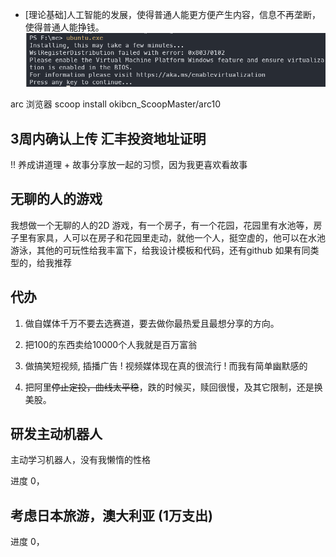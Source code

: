 
- [理论基础]人工智能的发展，使得普通人能更方便产生内容，信息不再垄断，使得普通人能挣钱。
![](images/2025-01-24-14-21-29.png)

arc 浏览器
scoop install okibcn_ScoopMaster/arc10
## 3周内确认上传 汇丰投资地址证明

!! 养成讲道理 + 故事分享放一起的习惯，因为我更喜欢看故事
## 无聊的人的游戏

我想做一个无聊的人的2D 游戏，有一个房子，有一个花园，花园里有水池等，房子里有家具，人可以在房子和花园里走动，就他一个人，挺空虚的，他可以在水池游泳，其他的可玩性给我丰富下，给我设计模板和代码，还有github 如果有同类型的，给我推荐

## 代办
1. 做自媒体千万不要去选赛道，要去做你最热爱且最想分享的方向。

2. 把100的东西卖给10000个人我就是百万富翁

6. 做搞笑短视频, 插播广告 ! 视频媒体现在真的很流行 ! 而我有简单幽默感的

2.  把阿里~~停止定投，曲线太平稳~~，跌的时候买，赎回很慢，及其它限制，还是换美股。

## 研发主动机器人
主动学习机器人，没有我懒惰的性格

进度 0，

## 考虑日本旅游，澳大利亚 (1万支出)

进度 0，

